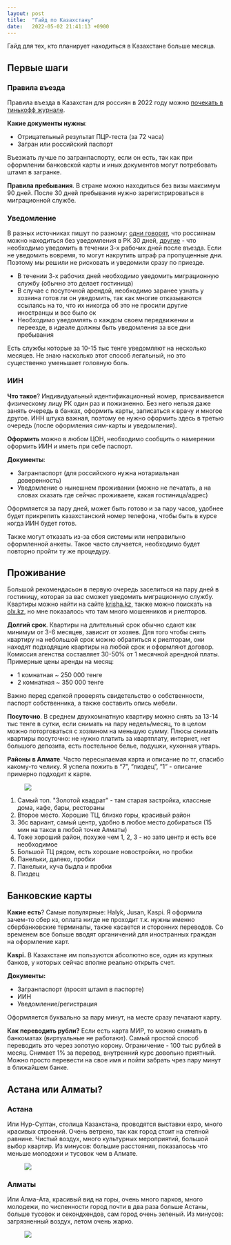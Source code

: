 ```yaml
---
layout: post
title:  "Гайд по Казахстану"
date:   2022-05-02 21:41:13 +0900
---
```


Гайд для тех, кто планирует находиться в Казахстане больше месяца.

## Первые шаги

### Правила въезда

Правила въезда в Казахстан для россиян в 2022 году можно [почекать в тинькофф журнале](https://journal.tinkoff.ru/news/v-kazahstan-v-pandemiju/).

**Какие документы нужны**: 

- Отрицательный результат ПЦР-теста (за 72 часа)
- Загран или российский паспорт

Въезжать лучше по загранпаспорту, если он есть, так как при оформлении банковской карты и иных документов могут потребовать штамп в загранке.

**Правила пребывания**. В стране можно находиться без визы максимум 90 дней. После 30 дней пребывания нужно зарегистрироваться в миграционной службе.

### Уведомление

В разных источниках пишут по разному: [одни говорят](http://consular.rfembassy.ru/lm/konsulskie_voprosy/poseshenie_rk/), что россиянам можно находиться без уведомления в РК 30 дней, [другие](https://new.wpk.kz/kzvisaf) - что необходимо уведомить в течении 3-х рабочих дней после въезда. Если не уведомить вовремя, то могут накрутить штраф pа пропущенные дни. Поэтому мы решили не рисковать и уведомили сразу по приезде.

- В течении 3-х рабочих дней необходимо уведомить миграционную службу (обычно это делает гостиница)
- В случае с посуточной арендой, необходимо заранее узнать у хозяина готов ли он уведомить, так как многие отказываются ссылаясь на то, что их никогда об это не просили другие иностранцы и все было ок
- Необходимо уведомлять о каждом своем передвижении и переезде, в идеале должны быть уведомления за все дни пребывания

Есть службы которые за 10-15 тыс тенге уведомляют на несколько месяцев. Не знаю насколько этот способ легальный, но это существенно уменьшает головную боль.

### ИИН

**Что такое**? Индивидуальный идентификационный номер, присваивается физическому лицу РК один раз и пожизненно. Без него нельзя даже занять очередь в банках, оформить карты, записаться к врачу и многое другое. ИНН штука важная, поэтому ее нужно оформить здесь в третью очередь (после оформления сим-карты и уведомления).

**Оформить** можно в любом ЦОН, необходимо сообщить о намерении оформить ИИН и иметь при себе паспорт.

**Документы**: 

- Загранпаспорт (для российского нужна нотариальная доверенность)
- Уведомление о нынешнем проживании (можно не печатать, а на словах сказать где сейчас проживаете, какая гостиница/адрес)

Оформляется за пару дней, может быть готово и за пару часов, удобнее будет прикрепить казахстанский номер телефона, чтобы быть в курсе когда ИИН будет готов. 

Также могут отказать из-за сбоя системы или неправильно оформленной анкеты. Такое часто случается, необходимо будет повторно пройти ту же процедуру.

## Проживание

Большой рекомендасьон в первую очередь заселиться на пару дней в гостиницу, которая за вас сможет уведомить миграционную службу. Квартиры можно найти на сайте [krisha.kz](https://krisha.kz/), также можно поискать на [olx.kz](https://www.olx.kz/), но мне показалось что там много мошенников и риелторов.

**Долгий срок**. Квартиры на длительный срок обычно сдают как минимум от 3-6 месяцев, зависит от хозяев. Для того чтобы снять квартиру на небольшой срок можно обратиться к риелторам, они находят подходящие квартиры на любой срок и оформляют договор. Комиссия агенства составляет 30-50% от 1 месячной арендной платы. Примерные цены аренды на месяц:

- 1 комнатная ~ 250 000 тенге
- 2 комнатная ~ 350 000 тенге

Важно перед сделкой проверять свидетельство о собственности, паспорт собственника, а также составить опись мебели.

**Посуточно**. В среднем двухкомнатную квартиру можно снять за 13-14 тыс тенге в сутки, если снимать на пару недель/месяц, то в целом можно поторговаться с хозяином на меньшую сумму. Плюсы снимать квартиры посуточно: не нужно платить за квартплату, интернет, нет большого депозита, есть постельное белье, подушки, кухонная утварь.

**Районы в Алмате**. Часто пересылаемая карта и описание по тг, спасибо какому-то челику. Я успела пожить в “7”, ”пиздец”, ”1” - описание примерно подходит к карте.

<figure>
  <img src="{{ site.url }}/assets/images/pizdec.png" data-action="zoom" />
</figure>

1. Самый топ. "Золотой квадрат" - там старая застройка, классные дома, кафе, бары, рестораны
2. Второе место. Хорошие ТЦ, близко горы, красивый район
3. Збс вариант, самый центр, удобно в любое место добираться (15 мин на такси в любой точке Алматы)
4. Тоже хороший район, похуже чем 1, 2, 3 - но зато центр и есть все необходимое
5. Большой ТЦ рядом, есть хорошие новостройки, но пробки
6. Панельки, далеко, пробки
7. Панельки, куча быдла и пробки
8. Пиздец

## Банковские карты

**Какие есть**? Самые популярные: Halyk, Jusan, Kaspi. Я оформила зачем-то сбер кз, оплата нигде не проходит т.к. нужны именно сбербанковские терминалы, также касается и сторонних переводов. Со временем все больше вводят органичений для иностранных граждан на оформление карт.

**Kaspi.** В Казахстане им пользуются абсолютно все, один из крупных банков, у которых сейчас вполне реально открыть счет. 

**Документы:**
- Загранпаспорт (просят штамп в паспорте)
- ИИН
- Уведомление/регистрация

Оформляется буквально за пару минут, на месте сразу печатают карту.

**Как переводить рубли?**  Если есть карта МИР, то можно снимать в банкоматах (виртуальные не работают). Самый простой способ переводить это через золотую корону. Ограничение - 100 тыс рублей в месяц. Снимает 1% за перевод, внутренний курс довольно приятный. Можно просто перевести на свое имя и пойти забрать чрез пару минут в ближайшем банке.

## Астана или Алматы?

### Астана

Или Нур-Султан, столица Казахстана, проводятся выставки expo, много красивых строений. Очень ветрено, так как город стоит на степной равнине. Чистый воздух, много культурных мероприятий, большой выбор квартир. 
Из минусов: большие расстояния, показалосьь что меньше молодежи и тусовок чем в Алмате.

<figure>
  <img src="{{ site.url }}/assets/images/nursultan.png" data-action="zoom" />
</figure>

### Алматы

Или Алма-Ата, красивый вид на горы, очень много парков, много молодежи, по численности город почти в два раза больше Астаны, больше тусовок и секондхендов, сам город очень зеленый. 
Из минусов: загрязненный воздух, летом очень жарко.

<figure>
  <img src="{{ site.url }}/assets/images/almaty.png" data-action="zoom" />
</figure>
